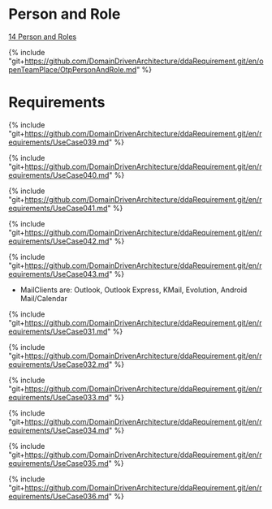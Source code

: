 
# Person and Role

[14 Person and Roles](OtpPersonAndRole.md)

{% include "git+https://github.com/DomainDrivenArchitecture/ddaRequirement.git/en/openTeamPlace/OtpPersonAndRole.md" %}


# Requirements

{% include "git+https://github.com/DomainDrivenArchitecture/ddaRequirement.git/en/requirements/UseCase039.md" %}

{% include "git+https://github.com/DomainDrivenArchitecture/ddaRequirement.git/en/requirements/UseCase040.md" %}

{% include "git+https://github.com/DomainDrivenArchitecture/ddaRequirement.git/en/requirements/UseCase041.md" %}

{% include "git+https://github.com/DomainDrivenArchitecture/ddaRequirement.git/en/requirements/UseCase042.md" %}

{% include "git+https://github.com/DomainDrivenArchitecture/ddaRequirement.git/en/requirements/UseCase043.md" %}

  * MailClients are: Outlook, Outlook Express, KMail, Evolution, Android Mail/Calendar

{% include "git+https://github.com/DomainDrivenArchitecture/ddaRequirement.git/en/requirements/UseCase031.md" %}

{% include "git+https://github.com/DomainDrivenArchitecture/ddaRequirement.git/en/requirements/UseCase032.md" %}

{% include "git+https://github.com/DomainDrivenArchitecture/ddaRequirement.git/en/requirements/UseCase033.md" %}

{% include "git+https://github.com/DomainDrivenArchitecture/ddaRequirement.git/en/requirements/UseCase034.md" %}

{% include "git+https://github.com/DomainDrivenArchitecture/ddaRequirement.git/en/requirements/UseCase035.md" %}

{% include "git+https://github.com/DomainDrivenArchitecture/ddaRequirement.git/en/requirements/UseCase036.md" %}


